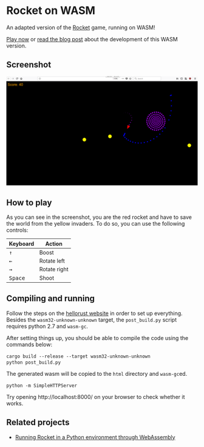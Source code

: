 Rocket on WASM
==============

An adapted version of the [Rocket](https://github.com/aochagavia/rocket) game, running on WASM!

[Play now](https://thread-safe.nl/rocket) or
[read the blog post](https://aochagavia.github.io/blog/rocket---a-rust-game-running-on-wasm/)
about the development of this WASM version.

## Screenshot

![Screenshot](screenshots/gameplay1.png)

## How to play

As you can see in the screenshot, you are the red rocket and have to save the world from
the yellow invaders. To do so, you can use the following controls:

Keyboard                | Action
----------------------- | ------------
<kbd>&uparrow;</kbd>    | Boost
<kbd>&leftarrow;</kbd>  | Rotate left
<kbd>&rightarrow;</kbd> | Rotate right
<kbd>Space</kbd>        | Shoot

## Compiling and running

Follow the steps on the [hellorust website](https://www.hellorust.com/setup/wasm-target/)
in order to set up everything. Besides the `wasm32-unknown-unknown` target, the `post_build.py`
script requires python 2.7 and `wasm-gc`.

After setting things up, you should be able to compile the code using the commands below:

```
cargo build --release --target wasm32-unknown-unknown
python post_build.py
```

The generated wasm will be copied to the `html` directory and `wasm-gc`ed.

```
python -m SimpleHTTPServer
```

Try opening http://localhost:8000/ on your browser to check whether it works.

## Related projects

* [Running Rocket in a Python environment through WebAssembly](https://almarklein.org/python_and_webassembly.html)
